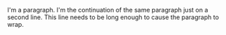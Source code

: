 I'm a paragraph.
I'm the continuation of the same paragraph just on a second line. This line needs to be long enough to cause the paragraph to wrap.

